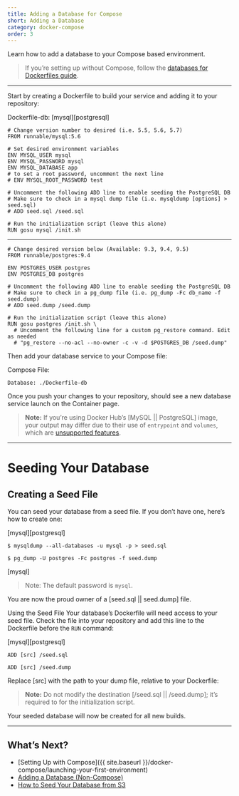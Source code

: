 ```yaml
---
title: Adding a Database for Compose
short: Adding a Database
category: docker-compose
order: 3
---
```


Learn how to add a database to your Compose based environment.

> If you’re setting up without Compose, follow the [databases for Dockerfiles guide](https://runnable.com/docs/databases-datastores/how-to-setup-your-postgres-database-template).

---

Start by creating a Dockerfile to build your service and adding it to your repository:

Dockerfile-db:
[mysql][postgresql]

    # Change version number to desired (i.e. 5.5, 5.6, 5.7)
    FROM runnable/mysql:5.6

    # Set desired environment variables
    ENV MYSQL_USER mysql
    ENV MYSQL_PASSWORD mysql
    ENV MYSQL_DATABASE app
    # to set a root password, uncomment the next line
    # ENV MYSQL_ROOT_PASSWORD test

    # Uncomment the following ADD line to enable seeding the PostgreSQL DB
    # Make sure to check in a mysql dump file (i.e. mysqldump [options] > seed.sql)
    # ADD seed.sql /seed.sql

    # Run the initialization script (leave this alone)
    RUN gosu mysql /init.sh

---

    # Change desired version below (Available: 9.3, 9.4, 9.5)
    FROM runnable/postgres:9.4

    ENV POSTGRES_USER postgres
    ENV POSTGRES_DB postgres

    # Uncomment the following ADD line to enable seeding the PostgreSQL DB
    # Make sure to check in a pg_dump file (i.e. pg_dump -Fc db_name -f seed.dump)
    # ADD seed.dump /seed.dump

    # Run the initialization script (leave this alone)
    RUN gosu postgres /init.sh \
      # Uncomment the following line for a custom pg_restore command. Edit as needed
      # "pg_restore --no-acl --no-owner -c -v -d $POSTGRES_DB /seed.dump"

Then add your database service to your Compose file:

Compose File:

    Database: ./Dockerfile-db

Once you push your changes to your repository, should see a new database service launch on the Container page.

> **Note:** If you’re using Docker Hub’s [MySQL || PostgreSQL] image, your output may differ due to their use of `entrypoint` and `volumes`, which are [unsupported features](docker-compose/docker-compose-feature-support).

---

# Seeding Your Database

## Creating a Seed File

You can seed your database from a seed file. If you don’t have one, here’s how to create one:

[mysql][postgresql]

    $ mysqldump --all-databases -u mysql -p > seed.sql

    $ pg_dump -U postgres -Fc postgres -f seed.dump

[mysql]

> Note: The default password is `mysql`.

You are now the proud owner of a [seed.sql || seed.dump] file.

Using the Seed File
Your database’s Dockerfile will need access to your seed file. Check the file into your repository and add this line to the Dockerfile before the `RUN` command:

[mysql][postgresql]

    ADD [src] /seed.sql

    ADD [src] /seed.dump

Replace [src] with the path to your dump file, relative to your Dockerfile:

> **Note:** Do not modify the destination [/seed.sql || /seed.dump]; it’s required to for the initialization script.

Your seeded database will now be created for all new builds.

---

## What’s Next?

- [Setting Up with Compose]({{ site.baseurl }}/docker-compose/launching-your-first-environment)
- [Adding a Database (Non-Compose)]()
- [How to Seed Your Database from S3]()

